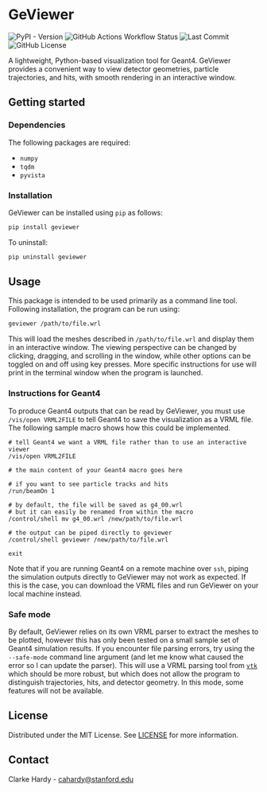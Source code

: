 # GeViewer
![PyPI - Version](https://img.shields.io/pypi/v/geviewer)
![GitHub Actions Workflow Status](https://img.shields.io/github/actions/workflow/status/clarkehardy/geviewer/.github%2Fworkflows%2Fpython-package.yml)
![Last Commit](https://img.shields.io/github/last-commit/clarkehardy/geviewer)
![GitHub License](https://img.shields.io/github/license/clarkehardy/geviewer)

A lightweight, Python-based visualization tool for Geant4. GeViewer provides a convenient way to view detector geometries, particle trajectories, and hits, with smooth rendering in an interactive window.

## Getting started
### Dependencies
The following packages are required:
* `numpy`
* `tqdm`
* `pyvista`

### Installation
GeViewer can be installed using `pip` as follows:
```bash
pip install geviewer
```
To uninstall:
```bash
pip uninstall geviewer
```

## Usage
This package is intended to be used primarily as a command line tool. Following installation, the program can be run using:
```bash
geviewer /path/to/file.wrl
```
This will load the meshes described in `/path/to/file.wrl` and display them in an interactive window. The viewing perspective can be changed by clicking, dragging, and scrolling in the window, while other options can be toggled on and off using key presses. More specific instructions for use will print in the terminal window when the program is launched.

###  Instructions for Geant4
To produce Geant4 outputs that can be read by GeViewer, you must use `/vis/open VRML2FILE` to tell Geant4 to save the visualization as a VRML file. The following sample macro shows how this could be implemented.
```
# tell Geant4 we want a VRML file rather than to use an interactive viewer
/vis/open VRML2FILE

# the main content of your Geant4 macro goes here

# if you want to see particle tracks and hits
/run/beamOn 1

# by default, the file will be saved as g4_00.wrl
# but it can easily be renamed from within the macro
/control/shell mv g4_00.wrl /new/path/to/file.wrl

# the output can be piped directly to geviewer
/control/shell geviewer /new/path/to/file.wrl

exit
```
Note that if you are running Geant4 on a remote machine over `ssh`, piping the simulation outputs directly to GeViewer may not work as expected. If this is the case, you can download the VRML files and run GeViewer on your local machine instead.


### Safe mode
By default, GeViewer relies on its own VRML parser to extract the meshes to be plotted, however this has only been tested on a small sample set of Geant4 simulation results. If you encounter file parsing errors, try using the `--safe-mode` command line argument (and let me know what caused the error so I can update the parser). This will use a VRML parsing tool from [`vtk`](https://vtk.org) which should be more robust, but which does not allow the program to distinguish trajectories, hits, and detector geometry. In this mode, some features will not be available.

## License
Distributed under the MIT License. See [LICENSE](LICENSE) for more information.

## Contact
Clarke Hardy - [cahardy@stanford.edu](mailto:cahardy@stanford.edu)
